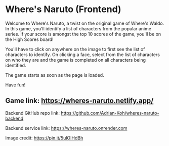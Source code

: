# Where's Naruto (Frontend)

Welcome to Where's Naruto, a twist on the original game of Where's Waldo. In this game, you'll identify a list of characters from the popular anime series. If your score is amongst the top 10 scores of the game, you'll be on the High Scores board!

You'll have to click on anywhere on the image to first see the list of characters to identify. On clicking a face, select from the list of characters on who they are and the game is completed on all characters being identified.

The game starts as soon as the page is loaded.

Have fun!

## Game link: https://wheres-naruto.netlify.app/

Backend GitHub repo link: https://github.com/Adrian-Koh/wheres-naruto-backend

Backend service link: https://wheres-naruto.onrender.com

Image credit: https://pin.it/5ulOIHdBh
